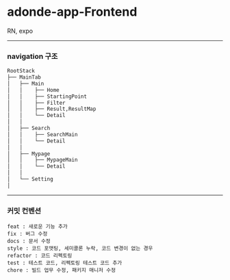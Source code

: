 # adonde-app-Frontend

RN, expo

---

### navigation 구조

```bash
RootStack
├── MainTab
│   ├── Main
│   │    ├── Home
│   │    ├── StartingPoint
│   │    ├── Filter
│   │    ├── Result,ResultMap
│   │    └── Detail
│   │
│   ├── Search
│   │    ├── SearchMain
│   │    └── Detail
│   │
│   ├── Mypage
│   │    ├── MypageMain
│   │    └── Detail
│   │
│   └── Setting
│
```

---

### 커밋 컨벤션

```
feat : 새로운 기능 추가
fix : 버그 수정
docs : 문서 수정
style : 코드 포맷팅, 세미콜론 누락, 코드 변경이 없는 경우
refactor : 코드 리펙토링
test : 테스트 코드, 리펙토링 테스트 코드 추가
chore : 빌드 업무 수정, 패키지 매니저 수정
```
